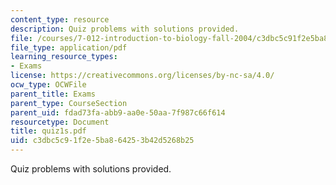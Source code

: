 ```yaml
---
content_type: resource
description: Quiz problems with solutions provided.
file: /courses/7-012-introduction-to-biology-fall-2004/c3dbc5c91f2e5ba864253b42d5268b25_quiz1s.pdf
file_type: application/pdf
learning_resource_types:
- Exams
license: https://creativecommons.org/licenses/by-nc-sa/4.0/
ocw_type: OCWFile
parent_title: Exams
parent_type: CourseSection
parent_uid: fdad73fa-abb9-aa0e-50aa-7f987c66f614
resourcetype: Document
title: quiz1s.pdf
uid: c3dbc5c9-1f2e-5ba8-6425-3b42d5268b25
---
```

Quiz problems with solutions provided.